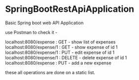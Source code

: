 # SpringBootRestApiApplication
Basic Spring boot web API Application

use Postman to check it -  

localhost:8080/expense : GET - show list of expenses
localhost:8080/expense/1 : GET - show expense of id 1
localhost:8080/expense/1 : PUT - edit expense of id 1
localhost:8080/expense/1 : DELETE - delete expense of id 1
localhost:8080/expense : PUT - add a new expense

these all operations are done on a static list.